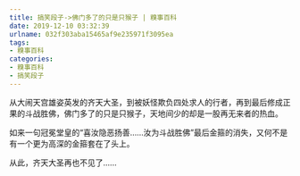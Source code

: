 ```yaml
---
title: 搞笑段子->佛门多了的只是只猴子 | 糗事百科
date: 2019-12-10 03:32:39
urlname: 032f303aba15465af9e235971f3095ea
tags: 
- 糗事百科
categories:
- 糗事百科
- 搞笑段子
---
```

从大闹天宫雄姿英发的齐天大圣，到被妖怪欺负四处求人的行者，再到最后修成正果的斗战胜佛，佛门多了的只是只猴子，天地间少的却是一股再无来者的热血。

如来一句冠冕堂皇的“喜汝隐恶扬善……汝为斗战胜佛”最后金箍的消失，又何不是有一个更为高深的金箍套在了头上。

从此，齐天大圣再也不见了......



